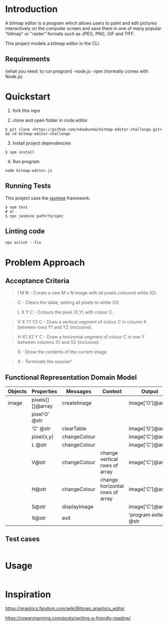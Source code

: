 # Introduction

A bitmap editor is a program which allows users to paint and edit pictures interactively on the computer screen and save them in one of many popular "bitmap" or "raster" formats such as JPEG, PNG, GIF and TIFF.

This project models a bitmap editor in the CLI.

## Requirements
(what you need: to run program)
-node.js
-npm (normally comes with Node.js)

# Quickstart
 1. fork this repo 

 2. clone and open folder in code editor
 ```
 $ git clone <https://github.com/ndowkunda/bitmap-editor-challenge.git> && cd bitmap-editor-challenge

 ```
 3. Install project dependencies
 ```
 $ npm install
 ```
 4. Run program
```
node bitmap-editor.js
```

## Running Tests
This project uses the [jasmine](https://jasmine.github.io/) framework. 
```
$ npm test
# or
$ npx jasmine path/to/spec
```

## Linting code
```
npx eslint --fix
```
 
# Problem Approach 

## Acceptance Criteria

>I M N - Create a new M x N image with all pixels coloured white (O).

>C - Clears the table, setting all pixels to white (O).

>L X Y C - Colours the pixel (X,Y) with colour C.

>V X Y1 Y2 C - Draw a vertical segment of colour C in column X between rows Y1 and Y2 (inclusive).

>H X1 X2 Y C - Draw a horizontal segment of colour C in row Y between columns X1 and X2 (inclusive).

>S - Show the contents of the current image

>X - Terminate the session"

## Functional Representation Domain Model

|Objects| Properties | Messages | Context | Output
|----------|-------------|---------------|---------|---------
|image  |pixels[][]@array|createImage   |            |image['O']@array 
|            |pixel'O' @str     |                       |             |  
|            |'C' @str             |clearTable       |             |image['O']@array
|            | pixel(x,y)         |changeColour |             |image['C']@array 
|            | L @str              |changeColour |             |image['C']@array       
|            | V@str              |changeColour |change vertical rows of array|image['C']@array      
|            | H@str              |changeColour |change horizontal rows of array|image['C']@array  
|            |S@str                |displayImage  |             |image['C']@array  
|            |X@str               |exit                  |             |'program exited' @str        



## Test cases
```
```

# Usage


```
```  

# Inspiration

https://graphics.fandom.com/wiki/Bitmap_graphics_editor

https://rowanmanning.com/posts/writing-a-friendly-readme/ 